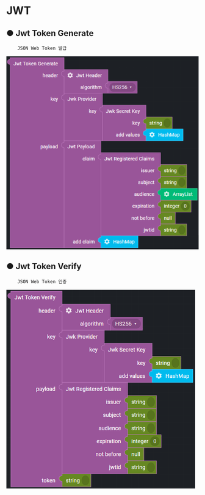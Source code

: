 # JWT

## ● Jwt Token Generate

        JSON Web Token 발급

![](../../../.gitbook/assets/image%20%28266%29.png)

## ● Jwt Token Verify

        JSON Web Token 인증

![](../../../.gitbook/assets/image%20%28314%29.png)


